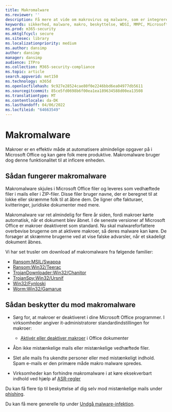 ```yaml
---
title: Makromalware
ms.reviewer: ''
description: Få mere at vide om makrovirus og malware, som er integreret i dokumenter og bruges til at slippe skadelige nyttedata og distribuere andre trusler.
keywords: sikkerhed, malware, makro, beskyttelse, WDSI, MMPC, Microsoft Malware Protection Center, makrovirus, makromalware, dokumenter, virus i Office, virus i Word
ms.prod: m365-security
ms.mktglfcycl: secure
ms.sitesec: library
ms.localizationpriority: medium
ms.author: dansimp
author: dansimp
manager: dansimp
audience: ITPro
ms.collection: M365-security-compliance
ms.topic: article
search.appverid: met150
ms.technology: m365d
ms.openlocfilehash: 9c927e28524cae80f0e2246bbd6ea04977db5611
ms.sourcegitcommit: 85ce5fd0698b6f00ea1ea189634588d00ea13508
ms.translationtype: MT
ms.contentlocale: da-DK
ms.lasthandoff: 04/06/2022
ms.locfileid: "64663549"
---
```

# <a name="macro-malware"></a>Makromalware

Makroer er en effektiv måde at automatisere almindelige opgaver på i Microsoft Office og kan gøre folk mere produktive. Makromalware bruger dog denne funktionalitet til at inficere enheden.

## <a name="how-macro-malware-works"></a>Sådan fungerer makromalware

Makromalware skjules i Microsoft Office filer og leveres som vedhæftede filer i mails eller i ZIP-filer. Disse filer bruger navne, der er beregnet til at lokke eller skræmme folk til at åbne dem. De ligner ofte fakturaer, kvitteringer, juridiske dokumenter med mere.

Makromalware var ret almindelig for flere år siden, fordi makroer kørte automatisk, når et dokument blev åbnet. I de seneste versioner af Microsoft Office er makroer deaktiveret som standard. Nu skal malwareforfattere overbevise brugerne om at aktivere makroer, så deres malware kan køre. De forsøger at skræmme brugerne ved at vise falske advarsler, når et skadeligt dokument åbnes.

Vi har set trusler om download af makromalware fra følgende familier:

* [Ransom:MSIL/Swappa](https://www.microsoft.com/en-us/wdsi/threats/malware-encyclopedia-description?Name=Ransom:MSIL/Swappa.A)
* [Ransom:Win32/Teerac](https://www.microsoft.com/en-us/wdsi/threats/malware-encyclopedia-description?Name=Ransom:Win32/Teerac&threatId=-2147277789)
* [TrojanDownloader:Win32/Chanitor](https://www.microsoft.com/en-us/wdsi/threats/malware-encyclopedia-description?Name=TrojanDownloader:Win32/Chanitor.A)
* [TrojanSpy:Win32/Ursnif](https://www.microsoft.com/en-us/wdsi/threats/malware-encyclopedia-description?Name=TrojanSpy:Win32/Ursnif) 
* [Win32/Fynloski](https://www.microsoft.com/en-us/wdsi/threats/malware-encyclopedia-description?Name=Win32/Fynloski)
* [Worm:Win32/Gamarue](https://www.microsoft.com/en-us/wdsi/threats/malware-encyclopedia-description?Name=Win32/Gamarue)

## <a name="how-to-protect-against-macro-malware"></a>Sådan beskytter du mod makromalware

* Sørg for, at makroer er deaktiveret i dine Microsoft Office programmer. I virksomheder angiver it-administratorer standardindstillingen for makroer:
    * [Aktivér eller deaktiver makroer](https://support.office.com/article/Enable-or-disable-macros-in-Office-documents-7b4fdd2e-174f-47e2-9611-9efe4f860b12) i Office dokumenter

* Åbn ikke mistænkelige mails eller mistænkelige vedhæftede filer.

* Slet alle mails fra ukendte personer eller med mistænkeligt indhold. Spam e-mails er den primære måde makro malware spredes.

* Virksomheder kan forhindre makromalware i at køre eksekverbart indhold ved hjælp af [ASR-regler](/microsoft-365/security/defender-endpoint/attack-surface-reduction)

Du kan få flere tip til beskyttelse af dig selv mod mistænkelige mails under [phishing](phishing.md).

Du kan få mere generelle tip under [Undgå malware-infektion](prevent-malware-infection.md).